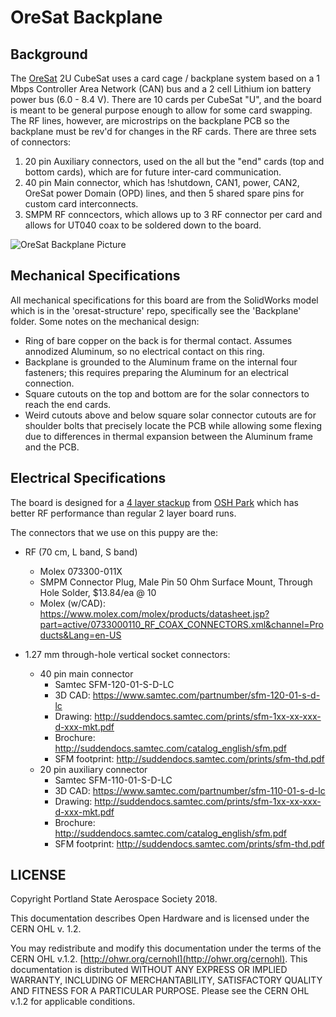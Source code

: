 # OreSat Backplane

## Background

The [OreSat](http://oresat.org) 2U CubeSat uses a card cage / backplane system based on a 1 Mbps Controller Area Network (CAN) bus and a 2 cell Lithium ion battery power bus (6.0 - 8.4 V). There are 10 cards per CubeSat "U", and the board is meant to be general purpose enough to allow for some card swapping. The RF lines, however, are microstrips on the backplane PCB so the backplane must be rev'd for changes in the RF cards. There are three sets of connectors:

1. 20 pin Auxiliary connectors, used on the all but the "end" cards (top and bottom cards), which are for future inter-card communication.
2. 40 pin Main connector, which has !shutdown, CAN1, power, CAN2, OreSat power Domain (OPD) lines, and then 5 shared spare pins for custom card interconnects.
3. SMPM RF conncectors, which allows up to 3 RF connector per card and allows for UT040 coax to be soldered down to the board.

![OreSat Backplane Picture](https://github.com/oresat/oresat-backplane/blob/master/oresat-backplane.png)


## Mechanical Specifications

All mechanical specifications for this board are from the SolidWorks model which is in the 'oresat-structure' repo, specifically see the 'Backplane' folder. Some notes on the mechanical design:

- Ring of bare copper on the back is for thermal contact. Assumes annodized Aluminum, so no electrical contact on this ring.
- Backplane is grounded to the Aluminum frame on the internal four fasteners; this requires preparing the Aluminum for an electrical connection.
- Square cutouts on the top and bottom are for the solar connectors to reach the end cards.
- Weird cutouts above and below square solar connector cutouts are for shoulder bolts that precisely locate the PCB while allowing some flexing due to differences in thermal expansion between the Aluminum frame and the PCB.

## Electrical Specifications

The board is designed for a [4 layer stackup](https://docs.oshpark.com/services/four-layer/) from [OSH Park](https://oshpark.com/) which has better RF performance than regular 2 layer board runs.

The connectors that we use on this puppy are the:

- RF (70 cm, L band, S band)
   - Molex 073300-011X
   - SMPM Connector Plug, Male Pin 50 Ohm Surface Mount, Through Hole Solder, $13.84/ea @ 10
   - Molex (w/CAD): https://www.molex.com/molex/products/datasheet.jsp?part=active/0733000110_RF_COAX_CONNECTORS.xml&channel=Products&Lang=en-US

- 1.27 mm through-hole vertical socket connectors:
    - 40 pin main connector
       - Samtec SFM-120-01-S-D-LC 
       - 3D CAD: https://www.samtec.com/partnumber/sfm-120-01-s-d-lc
       - Drawing: http://suddendocs.samtec.com/prints/sfm-1xx-xx-xxx-d-xxx-mkt.pdf
       - Brochure: http://suddendocs.samtec.com/catalog_english/sfm.pdf
       - SFM footprint: http://suddendocs.samtec.com/prints/sfm-thd.pdf
    - 20 pin auxiliary connector
       - Samtec SFM-110-01-S-D-LC 
       - 3D CAD: https://www.samtec.com/partnumber/sfm-110-01-s-d-lc
       - Drawing: http://suddendocs.samtec.com/prints/sfm-1xx-xx-xxx-d-xxx-mkt.pdf
       - Brochure: http://suddendocs.samtec.com/catalog_english/sfm.pdf
       - SFM footprint: http://suddendocs.samtec.com/prints/sfm-thd.pdf

## LICENSE

Copyright Portland State Aerospace Society 2018.

This documentation describes Open Hardware and is licensed under the CERN OHL v. 1.2.

You may redistribute and modify this documentation under the terms of the CERN OHL v.1.2. [http://ohwr.org/cernohl](http://ohwr.org/cernohl). This documentation is distributed WITHOUT ANY EXPRESS OR IMPLIED WARRANTY, INCLUDING OF MERCHANTABILITY, SATISFACTORY QUALITY AND FITNESS FOR A PARTICULAR PURPOSE. Please see the CERN OHL v.1.2 for applicable conditions.

